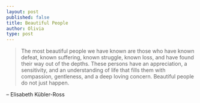 ```yaml
---
layout: post
published: false
title: Beautiful People
author: Olivia
type: post
---
```


> The most beautiful people we have known are those who have known defeat, known suffering, known struggle, known loss, and have found their way out of the depths. These persons have an appreciation, a sensitivity, and an understanding of life that fills them with compassion, gentleness, and a deep loving concern. Beautiful people do not just happen.

– Elisabeth Kübler-Ross